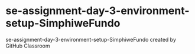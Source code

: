 # se-assignment-day-3-environment-setup-SimphiweFundo
se-assignment-day-3-environment-setup-SimphiweFundo created by GitHub Classroom
